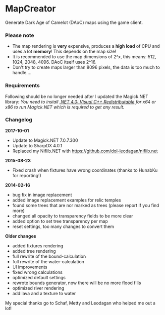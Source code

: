 # MapCreator
Generate Dark Age of Camelot (DAoC) maps using the game client.

### Please note
- The map rendering is **very** expensive, produces a **high load** of CPU and uses a lot **memory**! This depends on the map size!
- It is recommended to use the map dimensions of 2^x, this means: 512, 1024, 2048, 4096. DAoC itself uses 2^16.
- Don't try to create maps larger than 8096 pixels, the data is too much to handle....

### Requirements
Following should be no longer needed after I updated the Magick.NET library:
_You need to install [.NET 4.0: Visual C++ Redistributable](http://www.microsoft.com/en-us/download/details.aspx?id=30679) for 
x64 or x86 to run Magick.NET which is required to get any result._

### Changelog
**2017-10-01**
- Update to Magick.NET 7.0.7.300
- Update to SharpDX 4.0.1
- Replaced my Niflib.NET with https://github.com/dol-leodagan/niflib.net

**2015-08-23**
- Fixed crash when fixtures have wrong coordinates (thanks to HunabKu for reporting!)

**2014-02-16**
- bug fix in image replacement
- added image replacement examples for relic temples
- found some trees that are nor marked as trees (please report if you find more)
- changed all opacity to transparency fields to be more clear
- added option to set tree transparency per map
- reset settings, too many changes to convert them

**Older changes**
- added fixtures rendering
- added tree rendering
- full rewrite of the bound-calculation
- full rewrite of the water-calculation
- UI improvements
- fixed wrong calculations
- optimized default settings
- rewrote bounds generator, now there will be no more flood fills
- optimized river rendering
- add lava and a texture to water

My special thanks go to Schaf, Metty and Leodagan who helped me out a lot!
